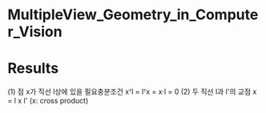 # MultipleView_Geometry_in_Computer_Vision

# Results
(1) 점 x가 직선 l상에 있을 필요충분조건 xᵀl = lᵀx = x·l = 0
(2) 두 직선 l과 l'의 교점 x = l x l' (x: cross product)

